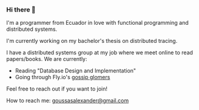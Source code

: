 ### Hi there 👋

I'm a programmer from Ecuador in love with functional programming and distributed systems.

I'm currently working on my bachelor's thesis on distributed tracing.

I have a distributed systems group at my job where we meet online to read papers/books. 
We are currently: 

- Reading "Database Design and Implementation"
- Going through Fly.io's [gossip glomers](https://fly.io/dist-sys/) 

Feel free to reach out if you want to join!

How to reach me: goussasalexander@gmail.com
